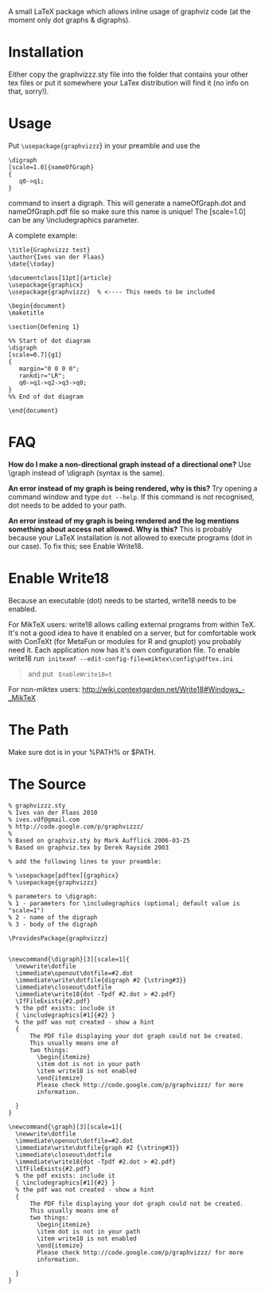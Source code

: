 A small LaTeX package which allows inline usage of graphviz code (at the moment only dot graphs & digraphs).

# Installation #
Either copy the graphvizzz.sty file into the folder that contains your other tex files or put it somewhere your LaTex distribution will find it (no info on that, sorry!).

# Usage #
Put `\usepackage{graphvizzz`} in your preamble and use the
```
\digraph
[scale=1.0]{nameOfGraph}
{
   q0->q1; 
}
```
command to insert a digraph. This will generate a nameOfGraph.dot and nameOfGraph.pdf file so make sure this name is unique! The [scale=1.0] can be any \includegraphics parameter.

A complete example:
```
\title{Graphvizzz test}
\author{Ives van der Flaas}
\date{\today}

\documentclass[11pt]{article}
\usepackage{graphicx}
\usepackage{graphvizzz}  % <---- This needs to be included

\begin{document}
\maketitle

\section{Oefening 1}

%% Start of dot diagram
\digraph
[scale=0.7]{g1}
{
   margin="0 0 0 0";
   rankdir="LR";
   q0->q1->q2->q3->q0;
}
%% End of dot diagram

\end{document}
```

# FAQ #
**How do I make a non-directional graph instead of a directional one?**
Use \graph instead of \digraph (syntax is the same).

**An error instead of my graph is being rendered, why is this?**
Try opening a command window and type `dot --help`. If this command is not recognised, dot needs to be added to your path.

**An error instead of my graph is being rendered and the log mentions something about access not allowed. Why is this?**
This is probably because your LaTeX installation is not allowed to execute programs (dot in our case). To fix this; see Enable Write18.

# Enable Write18 #
Because an executable (dot) needs to be started, write18 needs to be enabled.

For MikTeX users:
write18 allows calling external programs from within TeX. It's not a good idea to have it
enabled on a server, but for comfortable work with ConTeXt (for MetaFun or modules for R    and gnuplot) you probably need it. Each application now has it's own configuration file. To enable write18 run` initexmf --edit-config-file=miktex\config\pdftex.ini`
> and put
` EnableWrite18=t`


For non-miktex users:
http://wiki.contextgarden.net/Write18#Windows_-_MikTeX


# The Path #
Make sure dot is in your %PATH% or $PATH.



# The Source #
```
% graphvizzz.sty
% Ives van der Flaas 2010
% ives.vdf@gmail.com
% http://code.google.com/p/graphvizzz/
%
% Based on graphviz.sty by Mark Aufflick 2006-03-25
% Based on graphviz.tex by Derek Rayside 2003

% add the following lines to your preamble:

% \usepackage[pdftex]{graphicx}
% \usepackage{graphvizzz}

% parameters to \digraph:
% 1 - parameters for \includegraphics (optional; default value is "scale=1")
% 2 - name of the digraph
% 3 - body of the digraph

\ProvidesPackage{graphvizzz}


\newcommand{\digraph}[3][scale=1]{ 
  \newwrite\dotfile 
  \immediate\openout\dotfile=#2.dot 
  \immediate\write\dotfile{digraph #2 {\string#3}} 
  \immediate\closeout\dotfile
  \immediate\write18{dot -Tpdf #2.dot > #2.pdf}
  \IfFileExists{#2.pdf}
  % the pdf exists: include it 
  { \includegraphics[#1]{#2} } 
  % the pdf was not created - show a hint
  {   
      The PDF file displaying your dot graph could not be created. 
      This usually means one of
      two things:
        \begin{itemize}
        \item dot is not in your path
        \item write18 is not enabled
        \end{itemize}
        Please check http://code.google.com/p/graphvizzz/ for more
        information. 
      
  } 
}

\newcommand{\graph}[3][scale=1]{ 
  \newwrite\dotfile 
  \immediate\openout\dotfile=#2.dot 
  \immediate\write\dotfile{graph #2 {\string#3}} 
  \immediate\closeout\dotfile
  \immediate\write18{dot -Tpdf #2.dot > #2.pdf}
  \IfFileExists{#2.pdf}
  % the pdf exists: include it 
  { \includegraphics[#1]{#2} } 
  % the pdf was not created - show a hint
  {   
      The PDF file displaying your dot graph could not be created. 
      This usually means one of
      two things:
        \begin{itemize}
        \item dot is not in your path
        \item write18 is not enabled
        \end{itemize}
        Please check http://code.google.com/p/graphvizzz/ for more
        information. 
      
  } 
}
```